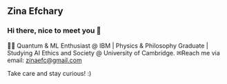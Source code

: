 ## Zina Efchary
### Hi there, nice to meet you 👋

:technologist: Quantum & ML Enthusiast @ IBM | Physics & Philosophy Graduate | Studying AI Ethics and Society @ University of Cambridge.
✉Reach me via email: zinaefc@gmail.com

Take care and stay curious! :)
<!--
**zinaefchary/zinaefchary** is a ✨ _special_ ✨ repository because its `README.md` (this file) appears on your GitHub profile.

Here are some ideas to get you started:

- 🔭 I’m currently working on ...
- 🌱 I’m currently learning ...
- 👯 I’m looking to collaborate on ...
- 🤔 I’m looking for help with ...
- 💬 Ask me about ...
- 📫 How to reach me: ...
- 😄 Pronouns: ...
- ⚡ Fun fact: ...
-->

